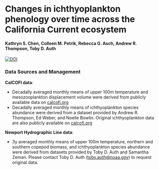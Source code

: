 # Changes in ichthyoplankton phenology over time across the California Current ecosystem
#### Kathryn S. Chen, Colleen M. Petrik, Rebecca G. Asch, Andrew R. Thompson, Toby D. Auth
[![DOI](https://zenodo.org/badge/876960891.svg)](https://doi.org/10.5281/zenodo.13979384)


### Data Sources and Management
**CalCOFI data**:
* Decadally averaged monthly means of upper 100m temperature and mesozooplankton displacement volume were derived from publicly available data on [calcofi.org](https://calcofi.org/)
* Decadally averaged monthly means of ichthyoplankton species abundance were derived from a dataset provided by Andrew R. Thompson, Ed Weber, and Noelle Bowlin. Original ichthyoplankton data are also publicly available on [calcofi.org](https://calcofi.org/)

**Newport Hydrographic Line data**:
* 3y averaged monthly means of upper 100m temperature, northern and southern copepod biomass, and ichthyoplankton species abundance were derived from datasets provided by Toby D. Auth and Samantha Zeman. Please contact Toby D. Auth (toby.auth@noaa.gov) to request original data.
